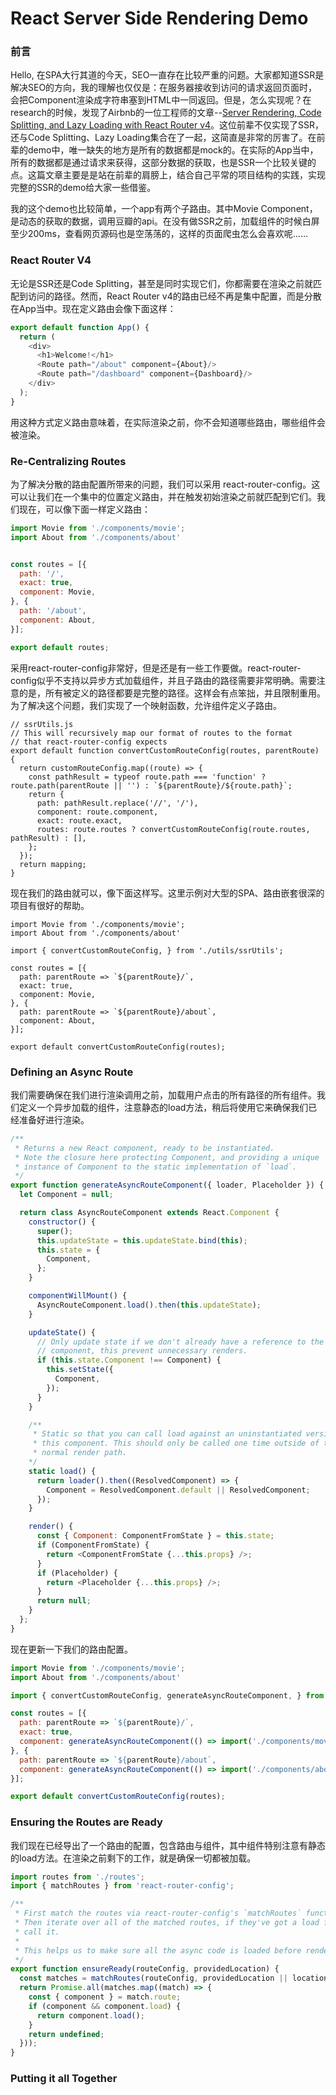 # React Server Side Rendering Demo

### 前言
Hello, 在SPA大行其道的今天，SEO一直存在比较严重的问题。大家都知道SSR是解决SEO的方向，我的理解也仅仅是：在服务器接收到访问的请求返回页面时，会把Component渲染成字符串塞到HTML中一同返回。但是，怎么实现呢？在research的时候，发现了Airbnb的一位工程师的文章--[Server Rendering, Code Splitting, and Lazy Loading with React Router v4](https://medium.com/airbnb-engineering/server-rendering-code-splitting-and-lazy-loading-with-react-router-v4-bfe596a6af70)。这位前辈不仅实现了SSR，还与Code Splitting、Lazy Loading集合在了一起，这简直是非常的厉害了。在前辈的demo中，唯一缺失的地方是所有的数据都是mock的。在实际的App当中，所有的数据都是通过请求来获得，这部分数据的获取，也是SSR一个比较关键的点。这篇文章主要是是站在前辈的肩膀上，结合自己平常的项目结构的实践，实现完整的SSR的demo给大家一些借鉴。

我的这个demo也比较简单，一个app有两个子路由。其中Movie Component，是动态的获取的数据，调用豆瓣的api。在没有做SSR之前，加载组件的时候白屏至少200ms，查看网页源码也是空荡荡的，这样的页面爬虫怎么会喜欢呢……

### React Router V4
无论是SSR还是Code Splitting，甚至是同时实现它们，你都需要在渲染之前就匹配到访问的路径。然而，React Router v4的路由已经不再是集中配置，而是分散在App当中。现在定义路由会像下面这样：
```js
export default function App() {
  return (
    <div>
      <h1>Welcome!</h1>
      <Route path="/about" component={About}/>
      <Route path="/dashboard" component={Dashboard}/>
    </div>
  );
}
```
用这种方式定义路由意味着，在实际渲染之前，你不会知道哪些路由，哪些组件会被渲染。

### Re-Centralizing Routes
为了解决分散的路由配置所带来的问题，我们可以采用 react-router-config。这可以让我们在一个集中的位置定义路由，并在触发初始渲染之前就匹配到它们。我们现在，可以像下面一样定义路由：
```js
import Movie from './components/movie';
import About from './components/about'


const routes = [{
  path: '/',
  exact: true,
  component: Movie,
}, {
  path: '/about',
  component: About,
}];

export default routes;

```

采用react-router-config非常好，但是还是有一些工作要做。react-router-config似乎不支持以异步方式加载组件，并且子路由的路径需要非常明确。需要注意的是，所有被定义的路径都要是完整的路径。这样会有点笨拙，并且限制重用。为了解决这个问题，我们实现了一个映射函数，允许组件定义子路由。

```JS
// ssrUtils.js
// This will recursively map our format of routes to the format
// that react-router-config expects
export default function convertCustomRouteConfig(routes, parentRoute) {
  return customRouteConfig.map((route) => {
    const pathResult = typeof route.path === 'function' ? route.path(parentRoute || '') : `${parentRoute}/${route.path}`;
    return {
      path: pathResult.replace('//', '/'),
      component: route.component,
      exact: route.exact,
      routes: route.routes ? convertCustomRouteConfig(route.routes, pathResult) : [],
    };
  });
  return mapping;
}
```
现在我们的路由就可以，像下面这样写。这里示例对大型的SPA、路由嵌套很深的项目有很好的帮助。
```JS
import Movie from './components/movie';
import About from './components/about'

import { convertCustomRouteConfig, } from './utils/ssrUtils';

const routes = [{
  path: parentRoute => `${parentRoute}/`,
  exact: true,
  component: Movie,
}, {
  path: parentRoute => `${parentRoute}/about`,
  component: About,
}];

export default convertCustomRouteConfig(routes);

```

### Defining an Async Route

我们需要确保在我们进行渲染调用之前，加载用户点击的所有路径的所有组件。我们定义一个异步加载的组件，注意静态的load方法，稍后将使用它来确保我们已经准备好进行渲染。

```js
/**
 * Returns a new React component, ready to be instantiated.
 * Note the closure here protecting Component, and providing a unique
 * instance of Component to the static implementation of `load`.
 */
export function generateAsyncRouteComponent({ loader, Placeholder }) {
  let Component = null;

  return class AsyncRouteComponent extends React.Component {
    constructor() {
      super();
      this.updateState = this.updateState.bind(this);
      this.state = {
        Component,
      };
    }

    componentWillMount() {
      AsyncRouteComponent.load().then(this.updateState);
    }

    updateState() {
      // Only update state if we don't already have a reference to the
      // component, this prevent unnecessary renders.
      if (this.state.Component !== Component) {
        this.setState({
          Component,
        });
      }
    }

    /**
     * Static so that you can call load against an uninstantiated version of
     * this component. This should only be called one time outside of the
     * normal render path.
    */
    static load() {
      return loader().then((ResolvedComponent) => {
        Component = ResolvedComponent.default || ResolvedComponent;
      });
    }

    render() {
      const { Component: ComponentFromState } = this.state;
      if (ComponentFromState) {
        return <ComponentFromState {...this.props} />;
      }
      if (Placeholder) {
        return <Placeholder {...this.props} />;
      }
      return null;
    }
  };
}
```

现在更新一下我们的路由配置。
```js
import Movie from './components/movie';
import About from './components/about'

import { convertCustomRouteConfig, generateAsyncRouteComponent, } from './utils/ssrUtils';

const routes = [{
  path: parentRoute => `${parentRoute}/`,
  exact: true,
  component: generateAsyncRouteComponent(() => import('./components/movie')),
}, {
  path: parentRoute => `${parentRoute}/about`,
  component: generateAsyncRouteComponent(() => import('./components/about')),
}];

export default convertCustomRouteConfig(routes);

```

### Ensuring the Routes are Ready

我们现在已经导出了一个路由的配置，包含路由与组件，其中组件特别注意有静态的load方法。在渲染之前剩下的工作，就是确保一切都被加载。

```js
import routes from './routes';
import { matchRoutes } from 'react-router-config';

/**
 * First match the routes via react-router-config's `matchRoutes` function.
 * Then iterate over all of the matched routes, if they've got a load function
 * call it.
 *
 * This helps us to make sure all the async code is loaded before rendering.
 */
export function ensureReady(routeConfig, providedLocation) {
  const matches = matchRoutes(routeConfig, providedLocation || location.pathname);
  return Promise.all(matches.map((match) => {
    const { component } = match.route;
    if (component && component.load) {
      return component.load();
    }
    return undefined;
  }));
}
```

### Putting it all Together
